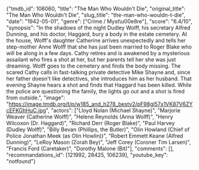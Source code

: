 {"tmdb_id": 106060, "title": "The Man Who Wouldn't Die", "original_title": "The Man Who Wouldn't Die", "slug_title": "the-man-who-wouldn-t-die", "date": "1942-05-01", "genre": ["Crime / Myst\u00e8re"], "score": "6.4/10", "synopsis": "In the shadows of the night Dudley Wolff, his secretary Alfred Dunning, and his doctor, Haggard, bury a body in the estate cemetery. At the house, Wolff's daughter Catherine arrives unexpectedly and tells her step-mother Anne Wolff that she has just been married to Roger Blake who will be along in a few days. Cathy retires and is awakened by a mysterious assailant who fires a shot at her, but her parents tell her she was just dreaming. Wolff goes to the cemetery and finds the body missing. The scared Cathy calls in fast-talking private detective Mike Shayne and, since her father doesn't like detectives, she introduces him as her husband. That evening Shayne hears a shot and finds that Haggard has been killed. While the police are questioning the family, the lights go out and a shot is fired from outside.", "image": "https://image.tmdb.org/t/p/w185_and_h278_bestv2/pF98gI57x1VK87V6ZYcEFKGhHuC.jpg", "actors": ["Lloyd Nolan (Michael Shayne)", "Marjorie Weaver (Catherine Wolff)", "Helene Reynolds (Anna Wolff)", "Henry Wilcoxon (Dr. Haggard)", "Richard Derr (Roger Blake)", "Paul Harvey (Dudley Wolff)", "Billy Bevan (Phillips, the Butler)", "Olin Howland (Chief of Police Jonathan Meek (as Olin Howlin))", "Robert Emmett Keane (Alfred Dunning)", "LeRoy Mason (Zorah Bey)", "Jeff Corey (Coroner Tim Larsen)", "Francis Ford (Caretaker)", "Dorothy Malone (Bit)"], "comments": [], "recommandations_id": [121992, 28425, 106239], "youtube_key": "notfound"}